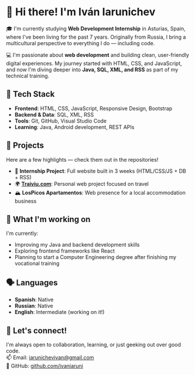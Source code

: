 # 👋 Hi there! I'm Iván Iarunichev

🎓 I'm currently studying **Web Development Internship** in Asturias, Spain, where I've been living for the past 7 years. Originally from Russia, I bring a multicultural perspective to everything I do — including code.

💻 I'm passionate about **web development** and building clean, user-friendly digital experiences. My journey started with HTML, CSS, and JavaScript, and now I'm diving deeper into **Java, SQL, XML, and RSS** as part of my technical training.

## 🔧 Tech Stack
- **Frontend**: HTML, CSS, JavaScript, Responsive Design, Bootstrap  
- **Backend & Data**: SQL, XML, RSS  
- **Tools**: Git, GitHub, Visual Studio Code  
- **Learning**: Java, Android development, REST APIs  

## 🚀 Projects
Here are a few highlights — check them out in the repositories!
- 🧪 **Internship Project**: Full website built in 3 weeks (HTML/CSS/JS + DB + RSS)
- 🌍 **[Traiviu.com](https://github.com/ivaniaruni/Traiviu.com)**: Personal web project focused on travel
- 🏔 **LosPicos Apartamentos**: Web presence for a local accommodation business

## 🌱 What I'm working on
I'm currently:
- Improving my Java and backend development skills  
- Exploring frontend frameworks like React  
- Planning to start a Computer Engineering degree after finishing my vocational training

## 🗣️ Languages
- **Spanish**: Native  
- **Russian**: Native  
- **English**: Intermediate (working on it!)

## 🙌 Let's connect!
I'm always open to collaboration, learning, or just geeking out over good code.  
📫 Email: iarunichevivan@gmail.com  
🔗 GitHub: [github.com/ivaniaruni](https://github.com/ivaniaruni)


